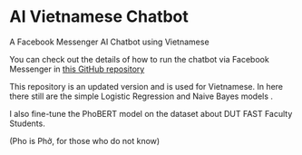 # AI Vietnamese Chatbot
A Facebook Messenger AI Chatbot using Vietnamese

You can check out the details of how to run the chatbot via Facebook Messenger in [this GitHub repository](https://github.com/longsc2603/AI_messenger_chatbot)

This repository is an updated version and is used for Vietnamese. In here there still are the simple Logistic Regression and Naive Bayes models .

I also fine-tune the PhoBERT model on the dataset about DUT FAST Faculty Students.

(Pho is Phở, for those who do not know)
